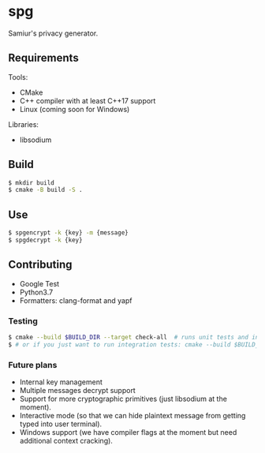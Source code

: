 # spg

Samiur's privacy generator.

## Requirements

Tools:

* CMake
* C++ compiler with at least C++17 support
* Linux (coming soon for Windows)

Libraries:

* libsodium

## Build

```bash
$ mkdir build
$ cmake -B build -S .
```

## Use

```bash
$ spgencrypt -k {key} -m {message}
$ spgdecrypt -k {key}
```

## Contributing

* Google Test
* Python3.7
* Formatters: clang-format and yapf

### Testing

```bash
$ cmake --build $BUILD_DIR --target check-all  # runs unit tests and integration tests
$ # or if you just want to run integration tests: cmake --build $BUILD_DIR --target integration_test
```

### Future plans

* Internal key management
* Multiple messages decrypt support
* Support for more cryptographic primitives (just libsodium at the moment).
* Interactive mode (so that we can hide plaintext message from getting typed into user terminal).
* Windows support (we have compiler flags at the moment but need additional context cracking).

